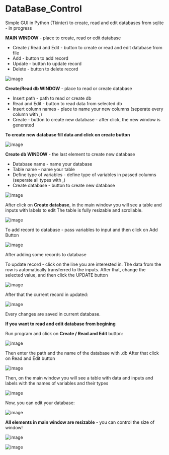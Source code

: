 # DataBase_Control
Simple GUI in Python (Tkinter) to create, read and edit databases from sqlite - in progress

**MAIN WINDOW** - place to create, read or edit database
* Create / Read and Edit - button to create or read and edit database from file
* Add - button to add record 
* Update - button to update record
* Delete - button to delete record

![image](https://user-images.githubusercontent.com/99027230/190432478-bb6f5bf1-a574-40cb-8ad0-dd2e8368b7a9.png)

**Create/Read db WINDOW** - place to read or create database
* Insert path - path to read or create db
* Read and Edit - button to read data from selected db
* Insert column names - place to name your new columns (seperate every column with ,)
* Create - button to create new database - after click, the new window is generated

**To create new database fill data and click on create button**

![image](https://user-images.githubusercontent.com/99027230/190418631-7cc2bd6a-46d4-4959-8874-f3084d55c7d6.png)

**Create db WINDOW** - the last element to create new database
* Database name - name your database
* Table name - name your table
* Define type of variables - define type of variables in passed columns (seperate all types with ,)
* Create database - button to create new database

![image](https://user-images.githubusercontent.com/99027230/190420174-ad0843e6-5cc0-4ba3-9751-5393547fa424.png)

After click on **Create database**, in the main window you will see a table and inputs with labels to edit
The table is fully resizable and scrollable.

![image](https://user-images.githubusercontent.com/99027230/190420725-bf972ba4-bae1-4f60-b1b1-62e6c2644266.png)

To add record to database - pass variables to input and then click on Add Button

![image](https://user-images.githubusercontent.com/99027230/190421907-5aeafb43-26ce-4a1e-82fe-b657045bf2fa.png)

After adding some records to database

To update record - click on the line you are interested in. The data from the row is automatically transferred to the inputs. After that, change the selected value, and then click the UPDATE button 

![image](https://user-images.githubusercontent.com/99027230/190424579-393e09cb-3900-4d43-bfc4-b707ab2196c2.png)

After that the current record in updated: 

![image](https://user-images.githubusercontent.com/99027230/190424957-39342123-506f-4647-97de-8bf949e24c94.png)

Every changes are saved in current database. 

**If you want to read and edit database from begining** 

Run program and click on **Create / Read and Edit** button: 

![image](https://user-images.githubusercontent.com/99027230/190426851-6719d792-65b8-4139-87b0-b67d34bc7122.png)

Then enter the path and the name of the database with .db
After that click on Read and Edit button

![image](https://user-images.githubusercontent.com/99027230/190425256-c79ed77e-4f46-4416-bf5a-96bffb620e0d.png)

Then, on the main window you will see a table with data and inputs and labels with the names of variables and their types

![image](https://user-images.githubusercontent.com/99027230/190430755-9133c7ab-c1c9-461e-b74c-7f8b63e2f523.png)

Now, you can edit your database:

![image](https://user-images.githubusercontent.com/99027230/190431209-2b0732df-14f8-4044-8999-60aea3e9f198.png)

**All elements in main window are resizable** - you can control the size of window!

![image](https://user-images.githubusercontent.com/99027230/190431952-6d012ec3-a09b-42a7-b7e0-f37e6abaee05.png)

![image](https://user-images.githubusercontent.com/99027230/190432027-87cd56e4-12fc-45b6-a476-27396f9ec1e1.png)




